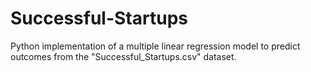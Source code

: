 # Successful-Startups
Python implementation of a multiple linear regression model to predict outcomes from the "Successful_Startups.csv" dataset.
